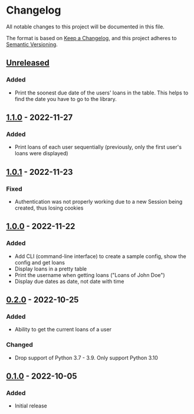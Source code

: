 # Changelog
All notable changes to this project will be documented in this file.

The format is based on [Keep a Changelog](https://keepachangelog.com/en/1.0.0/), and this project adheres to [Semantic Versioning](https://semver.org/spec/v2.0.0.html).

## [Unreleased]
### Added
- Print the soonest due date of the users' loans in the table. This helps to find the date you have to go to the library.

## [1.1.0] - 2022-11-27
### Added
- Print loans of each user sequentially (previously, only the first user's loans were displayed)

## [1.0.1] - 2022-11-23
### Fixed
- Authentication was not properly working due to a new Session being created, thus losing cookies

## [1.0.0] - 2022-11-22
### Added
- Add CLI (command-line interface) to create a sample config, show the config and get loans
- Display loans in a pretty table
- Print the username when getting loans ("Loans of John Doe")
- Display due dates as date, not date with time

## [0.2.0] - 2022-10-25
### Added
- Ability to get the current loans of a user

### Changed
- Drop support of Python 3.7 - 3.9. Only support Python 3.10

## [0.1.0] - 2022-10-05
### Added
- Initial release

[Unreleased]: https://github.com/tomsquest/mediathequeroubaix.py/compare/1.1.0...master
[1.1.0]: https://github.com/tomsquest/mediathequeroubaix.py/compare/1.0.1...1.1.0
[1.0.1]: https://github.com/tomsquest/mediathequeroubaix.py/compare/1.0.0...1.0.1
[1.0.0]: https://github.com/tomsquest/mediathequeroubaix.py/compare/0.2.0...1.0.0
[0.2.0]: https://github.com/tomsquest/mediathequeroubaix.py/compare/0.1.0...0.2.0
[0.1.0]: https://github.com/tomsquest/mediathequeroubaix.py/tree/0.1.0
